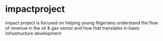 impactproject
=============

impact project is focused on helping young Nigerians understand the flow of revenue in the oil &amp; gas sector and how that translates in basic infrastructure development
